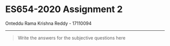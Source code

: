 # ES654-2020 Assignment 2

Onteddu Rama Krishna Reddy - 17110094

------

> Write the answers for the subjective questions here

